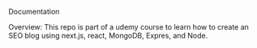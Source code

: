 Documentation 

Overview: This repo is part of a udemy course to learn how to create an SEO blog using next.js, react, MongoDB, Expres, and Node. 
